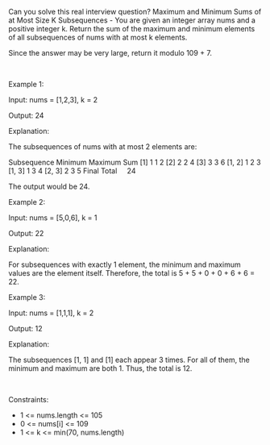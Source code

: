 Can you solve this real interview question? Maximum and Minimum Sums of at Most Size K Subsequences - You are given an integer array nums and a positive integer k. Return the sum of the maximum and minimum elements of all subsequences of nums with at most k elements.

Since the answer may be very large, return it modulo 109 + 7.

 

Example 1:

Input: nums = [1,2,3], k = 2

Output: 24

Explanation:

The subsequences of nums with at most 2 elements are:

Subsequence Minimum Maximum Sum [1] 1 1 2 [2] 2 2 4 [3] 3 3 6 [1, 2] 1 2 3 [1, 3] 1 3 4 [2, 3] 2 3 5 Final Total     24

The output would be 24.

Example 2:

Input: nums = [5,0,6], k = 1

Output: 22

Explanation:

For subsequences with exactly 1 element, the minimum and maximum values are the element itself. Therefore, the total is 5 + 5 + 0 + 0 + 6 + 6 = 22.

Example 3:

Input: nums = [1,1,1], k = 2

Output: 12

Explanation:

The subsequences [1, 1] and [1] each appear 3 times. For all of them, the minimum and maximum are both 1. Thus, the total is 12.

 

Constraints:

 * 1 <= nums.length <= 105
 * 0 <= nums[i] <= 109
 * 1 <= k <= min(70, nums.length)